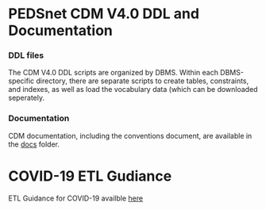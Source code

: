 # PEDSnet CDM V4.0 DDL and Documentation

### DDL files

The CDM V4.0 DDL scripts are organized by DBMS. Within each DBMS-specific directory, there are separate scripts to create tables, constraints, and indexes, as well as load the vocabulary data (which can be downloaded seperately.

### Documentation

CDM documentation, including the conventions document, are available in the [docs](https://github.com/PEDSnet/Data_Models_Public/blob/master/PEDSnet/docs) folder.


# COVID-19 ETL Gudiance

ETL Guidance for COVID-19 availble [here](https://github.com/PEDSnet/Data_Models_Public/blob/master/PEDSnet/docs/COVID-19%20Cohort.md)
